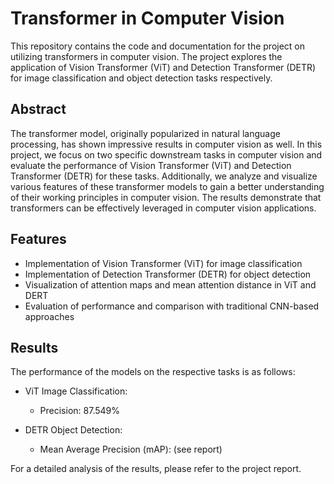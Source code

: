 # Transformer in Computer Vision

This repository contains the code and documentation for the project on utilizing transformers in computer vision. The project explores the application of Vision Transformer (ViT) and Detection Transformer (DETR) for image classification and object detection tasks respectively.

## Abstract

The transformer model, originally popularized in natural language processing, has shown impressive results in computer vision as well. In this project, we focus on two specific downstream tasks in computer vision and evaluate the performance of Vision Transformer (ViT) and Detection Transformer (DETR) for these tasks. Additionally, we analyze and visualize various features of these transformer models to gain a better understanding of their working principles in computer vision. The results demonstrate that transformers can be effectively leveraged in computer vision applications.

## Features

- Implementation of Vision Transformer (ViT) for image classification
- Implementation of Detection Transformer (DETR) for object detection
- Visualization of attention maps and mean attention distance in ViT and DERT
- Evaluation of performance and comparison with traditional CNN-based approaches


## Results

The performance of the models on the respective tasks is as follows:

- ViT Image Classification:

   - Precision: 87.549%

- DETR Object Detection:

   - Mean Average Precision (mAP): (see report)

For a detailed analysis of the results, please refer to the project report.


